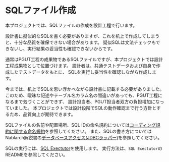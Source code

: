 # SQLファイル作成

本プロジェクトでは、SQLファイルの作成を設計工程で行います。

設計書に擬似的なSQLを書く必要がありますが、これを机上で作成してしまうと、十分な品質を確保できない場合があります。
疑似SQLは文法チェックもできないし、実行結果の妥当性も確認できないからです。

通常はPGUT工程の成果物であるSQLファイルですが、本プロジェクトでは設計工程成果物として位置づけます。
設計者は、共通テストデータおよび自身で作成したテストデータをもとに、
SQLを実行し妥当性を確認しながら作成します。

今までは、机上でSQLを思い浮かべながら設計書に記載する必要がありました。
このため、曖昧な記述やテーブル名カラム名の間違いがあっても、PGUT工程になるまで気づくことができず、
設計担当者、PGUT担当者双方の負担増加になっていました。
本プロジェクトでは設計段階でSQLの動作確認まで行う方針とするため、品質向上が期待できます。

SQLファイルの名前や配置場所、SQL IDの命名規約については[コーディング規約に関する命名規約](../PGUT工程/pg/コーディングに関する命名規約.md#SQLファイル)を参照してください。
また、SQLの書き方についてはNablarch解説書の[データベースアクセス(JDBCラッパー)](https://nablarch.github.io/docs/LATEST/doc/application_framework/application_framework/libraries/database/database.html)を参照してください。

SQLの実行には、[SQL Exectutor](https://github.com/nablarch/sql-executor)を使用します。
実行方法は、`SQL Exectutor`のREADMEを参照してください。



